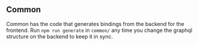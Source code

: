 ## Common

Common has the code that generates bindings from the backend for the frontend. Run `npm run generate` in `common/` any time you change the graphql structure on the backend to keep it in sync.
